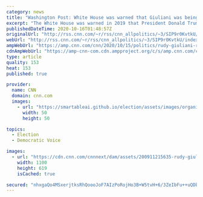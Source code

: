 ```yaml
---
category: news
title: "Washington Post: White House was warned that Giuliani was being used by Russians to 'feed misinformation' to Trump"
excerpt: "The White House was warned in 2019 that President Donald Trump's personal attorney Rudy Giuliani was \"was being used to feed Russian misinformation\" to the President, The Washington Post reported Thursday.\n    \n"
publishedDateTime: 2020-10-16T01:48:57Z
originalUrl: "http://rss.cnn.com/~r/rss/cnn_allpolitics/~3/SIP9r0KvtkU/index.html"
webUrl: "http://rss.cnn.com/~r/rss/cnn_allpolitics/~3/SIP9r0KvtkU/index.html"
ampWebUrl: "https://amp.cnn.com/cnn/2020/10/15/politics/rudy-giuliani-russian-intelligence-misinformation-operation-trump/index.html"
cdnAmpWebUrl: "https://amp-cnn-com.cdn.ampproject.org/c/s/amp.cnn.com/cnn/2020/10/15/politics/rudy-giuliani-russian-intelligence-misinformation-operation-trump/index.html"
type: article
quality: 153
heat: 153
published: true

provider:
  name: CNN
  domain: cnn.com
  images:
    - url: "https://smartableai.github.io/election/assets/images/organizations/cnn.com-50x50.jpg"
      width: 50
      height: 50

topics:
  - Election
  - Democratic Voice

images:
  - url: "https://cdn.cnn.com/cnnnext/dam/assets/200911215635-rudy-giuliani-0701-file-super-tease.jpg"
    width: 1100
    height: 619
    isCached: true

secured: "nhxgaQo4MSxerjtksRhQoooJoF7AIzPoRojHo3B+W5tvH+6/3ZeIbFu++uQDbAz80AV0QhW6OrT+Exd7kK9XiIptS16cvUw2KbNntCd+gVsvtTZvMKO9+Z8So4K0NF9yBKofMQjAUE3nJtBf8ezMMEX/IQyiffA1r8P8rZGok+7bJwt1XJGAyfK30zlfckIUApnaGd2SdaaT/iyYzBKhSNezhaYoInHwcMQySb5xd6HBLyPZ1346IozZ1FE5A6iy0LPDNI30+3IqEu0qfmZTchXMAOs2T/4h+ugKEBL55be+D+5o7cbW3QmKDuOVCrHbO4JDPC5Wf7S79gGSFbI4l8J+8bar4t0UWFZ9o0mtEw0=;ZslK6nODxNGUSvse43O3yA=="
---
```


